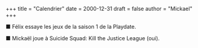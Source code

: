 +++
title = "Calendrier"
date = 2000-12-31
draft = false
author = "Mickael"
+++ 

■ Félix essaye les jeux de la saison 1 de la Playdate.

■ Mickaël joue à Suicide Squad: Kill the Justice League (oui).